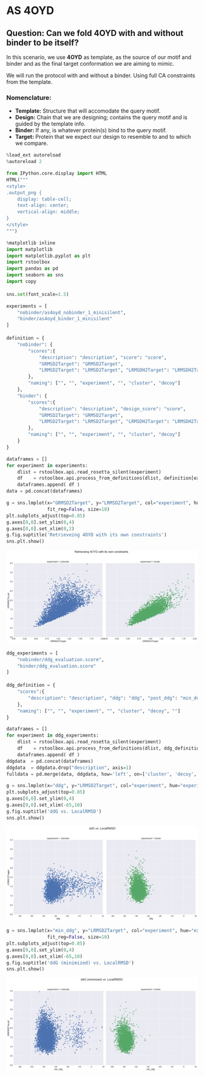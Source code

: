 
# AS 4OYD


## Question: Can we fold 4OYD with and without binder to be itself?

In this scenario, we use __4OYD__ as template, as the source of our motif and binder and as the final target conformation we are aiming to mimic.

We will run the protocol with and without a binder. Using full CA constraints from the template.

### Nomenclature:

* __Template:__ Structure that will accomodate the query motif.  
* __Design:__ Chain that we are designing; contains the query motif and is guided by the template info.  
* __Binder:__ If any, is whatever protein(s) bind to the query motif.  
* __Target:__ Protein that we expect our design to resemble to and to which we compare.  



```python
%load_ext autoreload
%autoreload 2
```


```python
from IPython.core.display import HTML
HTML("""
<style>
.output_png {
    display: table-cell;
    text-align: center;
    vertical-align: middle;
}
</style>
""")
```





<style>
.output_png {
    display: table-cell;
    text-align: center;
    vertical-align: middle;
}
</style>





```python
%matplotlib inline
import matplotlib
import matplotlib.pyplot as plt
import rstoolbox
import pandas as pd
import seaborn as sns
import copy

sns.set(font_scale=1.5)
```


```python
experiments = [
    "nobinder/as4oyd_nobinder_1_minisilent",
    "binder/as4oyd_binder_1_minisilent"
]

definition = {
    "nobinder": {
        "scores":{
            "description": "description", "score": "score",
            "GRMSD2Target": "GRMSD2Target",
            "LRMSD2Target": "LRMSD2Target", "LRMSDH2Target": "LRMSDH2Target", "LRMSDLH2Target": "LRMSDLH2Target"
        },
        "naming": ["", "", "experiment", "", "cluster", "decoy"]
    },
    "binder": {
        "scores":{
            "description": "description", "design_score": "score",
            "GRMSD2Target": "GRMSD2Target",
            "LRMSD2Target": "LRMSD2Target", "LRMSDH2Target": "LRMSDH2Target", "LRMSDLH2Target": "LRMSDLH2Target"
        },
        "naming": ["", "", "experiment", "", "cluster", "decoy"]
    }
}
```


```python
dataframes = []
for experiment in experiments:
    dlist = rstoolbox.api.read_rosetta_silent(experiment)
    df    = rstoolbox.api.process_from_definitions(dlist, definition[experiment.split("/")[0]])
    dataframes.append( df )
data = pd.concat(dataframes)
```


```python
g = sns.lmplot(x="GRMSD2Target", y="LRMSD2Target", col="experiment", hue="experiment", data=data,
               fit_reg=False, size=10)
plt.subplots_adjust(top=0.85)
g.axes[0,0].set_ylim(0,4)
g.axes[0,0].set_xlim(0,2)
g.fig.suptitle('Retrieveing 4OYD with its own constraints')
sns.plt.show()
```


![png](README_files/README_6_0.png)



```python
ddg_experiments = [
    "nobinder/ddg_evaluation.score",
    "binder/ddg_evaluation.score"
]

ddg_definition = {
    "scores":{
        "description": "description", "ddg": "ddg", "post_ddg": "min_ddg"
    },
    "naming": ["", "", "experiment", "", "cluster", "decoy", ""]
}
```


```python
dataframes = []
for experiment in ddg_experiments:
    dlist = rstoolbox.api.read_rosetta_silent(experiment)
    df    = rstoolbox.api.process_from_definitions(dlist, ddg_definition)
    dataframes.append( df )
ddgdata  = pd.concat(dataframes)
ddgdata  = ddgdata.drop("description", axis=1)
fulldata = pd.merge(data, ddgdata, how='left', on=['cluster', 'decoy', 'experiment'])
```


```python
g = sns.lmplot(x="ddg", y="LRMSD2Target", col="experiment", hue="experiment", data=fulldata, fit_reg=False, size=10)
plt.subplots_adjust(top=0.85)
g.axes[0,0].set_ylim(0,4)
g.axes[0,0].set_xlim(-65,10)
g.fig.suptitle('ddG vs. LocalRMSD')
sns.plt.show()
```


![png](README_files/README_9_0.png)



```python
g = sns.lmplot(x="min_ddg", y="LRMSD2Target", col="experiment", hue="experiment", data=fulldata,
               fit_reg=False, size=10)
plt.subplots_adjust(top=0.85)
g.axes[0,0].set_ylim(0,4)
g.axes[0,0].set_xlim(-65,10)
g.fig.suptitle('ddG (minimized) vs. LocalRMSD')
sns.plt.show()
```


![png](README_files/README_10_0.png)



```python

```
